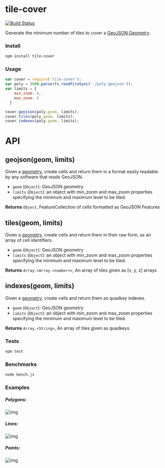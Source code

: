 tile-cover
==========

[![Build Status](https://travis-ci.org/mapbox/tile-cover.svg)](https://travis-ci.org/mapbox/tile-cover)

Generate the minimum number of tiles to cover a [GeoJSON Geometry](http://geojson.org/geojson-spec.html#geometry-objects).

### Install

```bash
npm install tile-cover
```

### Usage

```js
var cover = require('tile-cover');
var poly = JSON.parse(fs.readFileSync('./poly.geojson'));
var limits = {
  	min_zoom: 4,
  	max_zoom: 9
  }

cover.geojson(poly.geom, limits);
cover.tiles(poly.geom, limits);
cover.indexes(poly.geom, limits);
```

# API

## geojson(geom, limits)

Given a [geometry](http://geojson.org/geojson-spec.html#geometry-objects), create cells and return them in a format easily readable by any software that reads GeoJSON.

* `geom` (`Object`): GeoJSON geometry
* `limits` (`Object`): an object with min_zoom and max_zoom properties specifying the minimum and maximum level to be tiled.

**Returns** `Object`, FeatureCollection of cells formatted as GeoJSON Features
## tiles(geom, limits)

Given a [geometry](http://geojson.org/geojson-spec.html#geometry-objects), create cells and return them in their raw form, as an array of cell identifiers.

* `geom` (`Object`): GeoJSON geometry
* `limits` (`Object`): an object with min_zoom and max_zoom properties specifying the minimum and maximum level to be tiled.

**Returns** `Array.<Array.<number>>`, An array of tiles given as [x, y, z] arrays
## indexes(geom, limits)

Given a [geometry](http://geojson.org/geojson-spec.html#geometry-objects), create cells and return them as quadkey indexes.

* `geom` (`Object`): GeoJSON geometry
* `limits` (`Object`): an object with min_zoom and max_zoom properties specifying the minimum and maximum level to be tiled.

**Returns** `Array.<String>`, An array of tiles given as quadkeys.

### Tests

```bash
npm test
```

### Benchmarks

```bash
node bench.js
```

### Examples

##### Polygons:

![img](https://dl.dropbox.com/s/48cj16fvt8nyh3o/Screenshot%202014-08-06%2013.34.12.png)

##### Lines:

![img](https://dl.dropbox.com/s/u32bq56adqwhpyy/Screenshot%202014-08-06%2013.30.31.png)

##### Points:

![img](https://dl.dropbox.com/s/7kkmmm8owg1ezb0/Screenshot%202014-08-06%2014.02.01.png)
